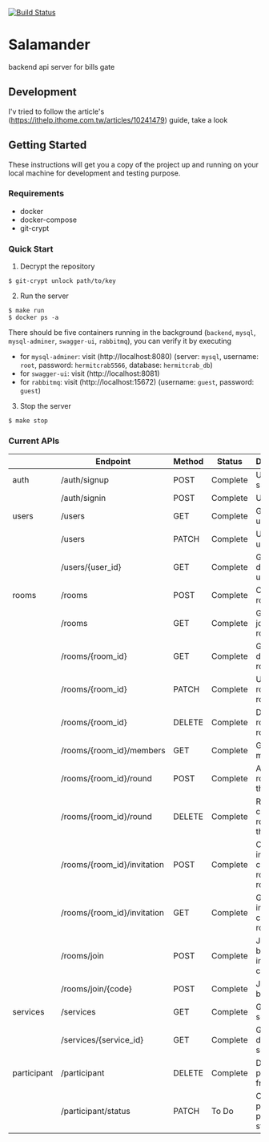 [![Build Status](https://travis-ci.com/billsgates/salamander.svg?branch=master)](https://travis-ci.com/github/billsgates/salamander)
# Salamander
backend api server for bills gate

## Development

I'v tried to follow the article's (https://ithelp.ithome.com.tw/articles/10241479) guide, take a look

## Getting Started

These instructions will get you a copy of the project up and running on your local machine for development and testing purpose.

### Requirements

* docker
* docker-compose
* git-crypt

### Quick Start

1. Decrypt the repository
```
$ git-crypt unlock path/to/key
```

2. Run the server
```
$ make run
$ docker ps -a
```

There should be five containers running in the background (`backend`, `mysql`, `mysql-adminer`, `swagger-ui`, `rabbitmq`), you can verify it by executing

* for `mysql-adminer`: visit (http://localhost:8080) (server: `mysql`, username: `root`, password: `hermitcrab5566`, database: `hermitcrab_db`)
* for `swagger-ui`: visit (http://localhost:8081)
* for `rabbitmq`: visit (http://localhost:15672) (username: `guest`, password: `guest`)

3. Stop the server
```
$ make stop
```

### Current APIs

|             | Endpoint                    | Method | Status      | Description                               |
|-------------|-----------------------------|--------|-------------|-------------------------------------------|
| auth        | /auth/signup                | POST   | Complete    | User signup                               |
|             | /auth/signin                | POST   | Complete    | User login                                |
| users       | /users                      | GET    | Complete    | Get all users                             |
|             | /users                      | PATCH  | Complete    | Update user info                          |
|             | /users/{user_id}            | GET    | Complete    | Get user detail by user_id                |
| rooms       | /rooms                      | POST   | Complete    | Create a room                             |
|             | /rooms                      | GET    | Complete    | Get all joined rooms                      |
|             | /rooms/{room_id}            | GET    | Complete    | Get room detail by room_id                |
|             | /rooms/{room_id}            | PATCH  | Complete    | Update room by room_id                    |
|             | /rooms/{room_id}            | DELETE | Complete    | Delete room by room_id                    |
|             | /rooms/{room_id}/members    | GET    | Complete    | Get all members                           |
|             | /rooms/{room_id}/round      | POST   | Complete    | Add new round of the room                 |
|             | /rooms/{room_id}/round      | DELETE | Complete    | Remove current round of the room          |
|             | /rooms/{room_id}/invitation | POST   | Complete    | Create an invitation code in room room_id |
|             | /rooms/{room_id}/invitation | GET    | Complete    | Get all valid invitation codes in room    |
|             | /rooms/join                 | POST   | Complete    | Join room by invitation code              |
|             | /rooms/join/{code}          | POST   | Complete    | Join room by url                          |
| services    | /services                   | GET    | Complete    | Get all services                          |
|             | /services/{service_id}      | GET    | Complete    | Get service detail by service_id          |
| participant | /participant                | DELETE | Complete    | Delete participant from room              |
|             | /participant/status         | PATCH  | To Do       | Change participant payment status         |
